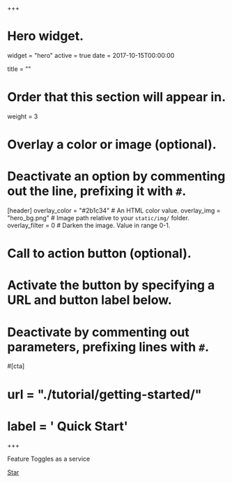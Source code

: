 +++
# Hero widget.
widget = "hero"
active = true
date = 2017-10-15T00:00:00

title = ""

# Order that this section will appear in.
weight = 3

# Overlay a color or image (optional).
#   Deactivate an option by commenting out the line, prefixing it with `#`.
[header]
  overlay_color = "#2b1c34"  # An HTML color value.
  overlay_img = "hero_bg.png"  # Image path relative to your `static/img/` folder.
  overlay_filter = 0  # Darken the image. Value in range 0-1.

# Call to action button (optional).
#   Activate the button by specifying a URL and button label below.
#   Deactivate by commenting out parameters, prefixing lines with `#`.
#[cta]
#  url = "./tutorial/getting-started/"
#  label = '<i class="fas fa-book"></i> Quick Start'
+++

Feature Toggles as a service

<a class="github-button" href="https://github.com/feaggle/feaggle-server" data-icon="octicon-star" data-size="large" data-show-count="true" aria-label="Star this on GitHub">Star</a>

<!-- <a href="./tutorial/getting-started/" class="btn btn-outline-light btn-lg">
  <i class="fas fa-book"></i> Quick Start
</a> -->
<script async defer src="https://buttons.github.io/buttons.js"></script>
